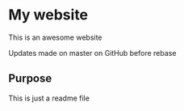 # My website

This is an awesome website

Updates made on master on GitHub before rebase

## Purpose

This is just a readme file

